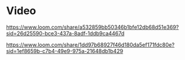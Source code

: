   # Video

  https://www.loom.com/share/a532859bb50346b1bfe12db68d51e369?sid=26d25590-bce3-437a-8adf-1ddb9ca4467d

  https://www.loom.com/share/1dd97b68927f46d180da5ef171fdc80e?sid=1ef8659b-c7b4-49e9-975a-21648db1b429
